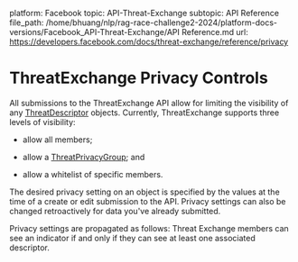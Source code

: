 platform: Facebook
topic: API-Threat-Exchange
subtopic: API Reference
file_path: /home/bhuang/nlp/rag-race-challenge2-2024/platform-docs-versions/Facebook_API-Threat-Exchange/API Reference.md
url: https://developers.facebook.com/docs/threat-exchange/reference/privacy

# ThreatExchange Privacy Controls

All submissions to the ThreatExchange API allow for limiting the visibility of any [ThreatDescriptor](https://developers.facebook.com/docs/threat-exchange/reference/apis/threat-descriptor) objects. Currently, ThreatExchange supports three levels of visibility:

* allow all members;
    
* allow a [ThreatPrivacyGroup](https://developers.facebook.com/docs/threat-exchange/reference/apis/threat-privacy-group/); and
    
* allow a whitelist of specific members.
    

The desired privacy setting on an object is specified by the values at the time of a create or edit submission to the API. Privacy settings can also be changed retroactively for data you've already submitted.

Privacy settings are propagated as follows: Threat Exchange members can see an indicator if and only if they can see at least one associated descriptor.